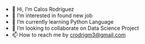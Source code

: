- 👋 Hi, I’m Calos Rodríguez
- 👀 I’m interested in found new job
- 🌱 I’m currently learning Python Language
- 💞️ I’m looking to collaborate on Data Science Project 
- 📫 How to reach me by crodrigm3@gmail.com

<!---
crodrigm3/crodrigm3 is a ✨ special ✨ repository because its `README.md` (this file) appears on your GitHub profile.
You can click the Preview link to take a look at your changes.
--->
